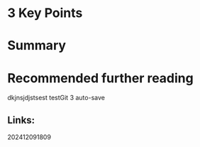 # 3 Key Points



# Summary



# Recommended further reading

dkjnsjdjstsest
testGit 3 auto-save
## Links:



202412091809